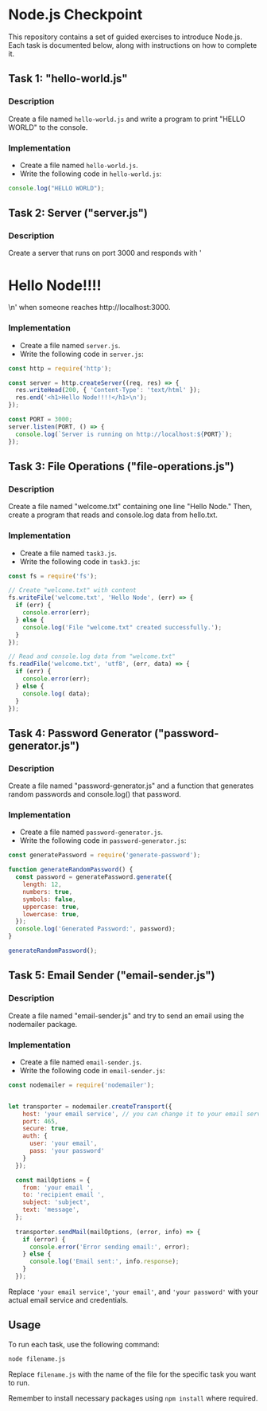 
# Node.js Checkpoint

This repository contains a set of guided exercises to introduce Node.js. Each task is documented below, along with instructions on how to complete it.

## Task 1: "hello-world.js"

### Description
Create a file named `hello-world.js` and write a program to print "HELLO WORLD" to the console.

### Implementation
- Create a file named `hello-world.js`.
- Write the following code in `hello-world.js`:

```javascript
console.log("HELLO WORLD");
```

## Task 2: Server ("server.js")

### Description
Create a server that runs on port 3000 and responds with '<h1>Hello Node!!!!</h1>\n' when someone reaches http://localhost:3000.

### Implementation
- Create a file named `server.js`.
- Write the following code in `server.js`:

```javascript
const http = require('http');

const server = http.createServer((req, res) => {
  res.writeHead(200, { 'Content-Type': 'text/html' });
  res.end('<h1>Hello Node!!!!</h1>\n');
});

const PORT = 3000;
server.listen(PORT, () => {
  console.log(`Server is running on http://localhost:${PORT}`);
});
```

## Task 3: File Operations ("file-operations.js")

### Description
Create a file named "welcome.txt" containing one line "Hello Node." Then, create a program that reads and console.log data from hello.txt.

### Implementation
- Create a file named `task3.js`.
- Write the following code in `task3.js`:

```javascript
const fs = require('fs');

// Create "welcome.txt" with content
fs.writeFile('welcome.txt', 'Hello Node', (err) => {
  if (err) {
    console.error(err);
  } else {
    console.log('File "welcome.txt" created successfully.');
  }
});

// Read and console.log data from "welcome.txt"
fs.readFile('welcome.txt', 'utf8', (err, data) => {
  if (err) {
    console.error(err);
  } else {
    console.log( data);
  }
});
```

## Task 4: Password Generator ("password-generator.js")

### Description
Create a file named "password-generator.js" and a function that generates random passwords and console.log() that password.

### Implementation
- Create a file named `password-generator.js`.
- Write the following code in `password-generator.js`:

```javascript
const generatePassword = require('generate-password');

function generateRandomPassword() {
  const password = generatePassword.generate({
    length: 12,
    numbers: true,
    symbols: false,
    uppercase: true,
    lowercase: true,
  });
  console.log('Generated Password:', password);
}

generateRandomPassword();
```

## Task 5: Email Sender ("email-sender.js")

### Description
Create a file named "email-sender.js" and try to send an email using the nodemailer package.

### Implementation
- Create a file named `email-sender.js`.
- Write the following code in `email-sender.js`:

```javascript
const nodemailer = require('nodemailer');


let transporter = nodemailer.createTransport({
    host: 'your email service', // you can change it to your email service 
    port: 465,
    secure: true,
    auth: {
      user: 'your email',
      pass: 'your password'
    }
  });

  const mailOptions = {
    from: 'your email ',
    to: 'recipient email ',
    subject: 'subject',
    text: 'message',
  };
  
  transporter.sendMail(mailOptions, (error, info) => {
    if (error) {
      console.error('Error sending email:', error);
    } else {
      console.log('Email sent:', info.response);
    }
  });
```

Replace `'your email service'`, `'your email'`, and `'your password'` with your actual email service and credentials.

## Usage

To run each task, use the following command:

```bash
node filename.js
```

Replace `filename.js` with the name of the file for the specific task you want to run.

Remember to install necessary packages using `npm install` where required.

```
